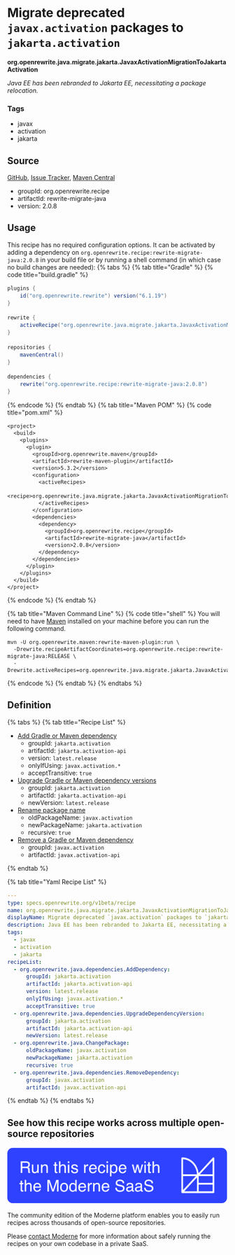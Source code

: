 # Migrate deprecated `javax.activation` packages to `jakarta.activation`

**org.openrewrite.java.migrate.jakarta.JavaxActivationMigrationToJakartaActivation**

_Java EE has been rebranded to Jakarta EE, necessitating a package relocation._

### Tags

* javax
* activation
* jakarta

## Source

[GitHub](https://github.com/openrewrite/rewrite-migrate-java/blob/main/src/main/resources/META-INF/rewrite/jakarta-ee-9.yml), [Issue Tracker](https://github.com/openrewrite/rewrite-migrate-java/issues), [Maven Central](https://central.sonatype.com/artifact/org.openrewrite.recipe/rewrite-migrate-java/2.0.8/jar)

* groupId: org.openrewrite.recipe
* artifactId: rewrite-migrate-java
* version: 2.0.8


## Usage

This recipe has no required configuration options. It can be activated by adding a dependency on `org.openrewrite.recipe:rewrite-migrate-java:2.0.8` in your build file or by running a shell command (in which case no build changes are needed): 
{% tabs %}
{% tab title="Gradle" %}
{% code title="build.gradle" %}
```groovy
plugins {
    id("org.openrewrite.rewrite") version("6.1.19")
}

rewrite {
    activeRecipe("org.openrewrite.java.migrate.jakarta.JavaxActivationMigrationToJakartaActivation")
}

repositories {
    mavenCentral()
}

dependencies {
    rewrite("org.openrewrite.recipe:rewrite-migrate-java:2.0.8")
}
```
{% endcode %}
{% endtab %}
{% tab title="Maven POM" %}
{% code title="pom.xml" %}
```markup
<project>
  <build>
    <plugins>
      <plugin>
        <groupId>org.openrewrite.maven</groupId>
        <artifactId>rewrite-maven-plugin</artifactId>
        <version>5.3.2</version>
        <configuration>
          <activeRecipes>
            <recipe>org.openrewrite.java.migrate.jakarta.JavaxActivationMigrationToJakartaActivation</recipe>
          </activeRecipes>
        </configuration>
        <dependencies>
          <dependency>
            <groupId>org.openrewrite.recipe</groupId>
            <artifactId>rewrite-migrate-java</artifactId>
            <version>2.0.8</version>
          </dependency>
        </dependencies>
      </plugin>
    </plugins>
  </build>
</project>
```
{% endcode %}
{% endtab %}

{% tab title="Maven Command Line" %}
{% code title="shell" %}
You will need to have [Maven](https://maven.apache.org/download.cgi) installed on your machine before you can run the following command.

```shell
mvn -U org.openrewrite.maven:rewrite-maven-plugin:run \
  -Drewrite.recipeArtifactCoordinates=org.openrewrite.recipe:rewrite-migrate-java:RELEASE \
  -Drewrite.activeRecipes=org.openrewrite.java.migrate.jakarta.JavaxActivationMigrationToJakartaActivation
```
{% endcode %}
{% endtab %}
{% endtabs %}

## Definition

{% tabs %}
{% tab title="Recipe List" %}
* [Add Gradle or Maven dependency](../../../java/dependencies/adddependency.md)
  * groupId: `jakarta.activation`
  * artifactId: `jakarta.activation-api`
  * version: `latest.release`
  * onlyIfUsing: `javax.activation.*`
  * acceptTransitive: `true`
* [Upgrade Gradle or Maven dependency versions](../../../java/dependencies/upgradedependencyversion.md)
  * groupId: `jakarta.activation`
  * artifactId: `jakarta.activation-api`
  * newVersion: `latest.release`
* [Rename package name](../../../java/changepackage.md)
  * oldPackageName: `javax.activation`
  * newPackageName: `jakarta.activation`
  * recursive: `true`
* [Remove a Gradle or Maven dependency](../../../java/dependencies/removedependency.md)
  * groupId: `javax.activation`
  * artifactId: `javax.activation-api`

{% endtab %}

{% tab title="Yaml Recipe List" %}
```yaml
---
type: specs.openrewrite.org/v1beta/recipe
name: org.openrewrite.java.migrate.jakarta.JavaxActivationMigrationToJakartaActivation
displayName: Migrate deprecated `javax.activation` packages to `jakarta.activation`
description: Java EE has been rebranded to Jakarta EE, necessitating a package relocation.
tags:
  - javax
  - activation
  - jakarta
recipeList:
  - org.openrewrite.java.dependencies.AddDependency:
      groupId: jakarta.activation
      artifactId: jakarta.activation-api
      version: latest.release
      onlyIfUsing: javax.activation.*
      acceptTransitive: true
  - org.openrewrite.java.dependencies.UpgradeDependencyVersion:
      groupId: jakarta.activation
      artifactId: jakarta.activation-api
      newVersion: latest.release
  - org.openrewrite.java.ChangePackage:
      oldPackageName: javax.activation
      newPackageName: jakarta.activation
      recursive: true
  - org.openrewrite.java.dependencies.RemoveDependency:
      groupId: javax.activation
      artifactId: javax.activation-api

```
{% endtab %}
{% endtabs %}

## See how this recipe works across multiple open-source repositories

[![Moderne Link Image](/.gitbook/assets/ModerneRecipeButton.png)](https://app.moderne.io/recipes/org.openrewrite.java.migrate.jakarta.JavaxActivationMigrationToJakartaActivation)

The community edition of the Moderne platform enables you to easily run recipes across thousands of open-source repositories.

Please [contact Moderne](https://moderne.io/product) for more information about safely running the recipes on your own codebase in a private SaaS.
